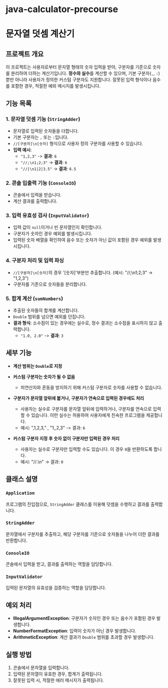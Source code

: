 # java-calculator-precourse

# 문자열 덧셈 계산기

## 프로젝트 개요

이 프로젝트는 사용자로부터 문자열 형태의 숫자 입력을 받아, 구분자를 기준으로 숫자를 분리하여 더하는 계산기입니다.
**정수와 실수**를 계산할 수 있으며, 기본 구분자(`,`, `:`)뿐만 아니라 사용자가 정의한 커스텀 구분자도 지원합니다.
잘못된 입력 형식이나 음수를 포함한 경우, 적절한 예외 메시지를 발생시킵니다.

## 기능 목록

### 1. **문자열 덧셈 기능 (`StringAdder`)**

- 문자열로 입력된 숫자들을 더합니다.
- 기본 구분자는 `,` 또는 `:`입니다.
- `//[구분자]\n[숫자]` 형식으로 사용자 정의 구분자를 사용할 수 있습니다.
- **입력 예시**:
    - `"1,2,3"` -> **결과**: `6`
    - `"//;\n1;2;3"` -> **결과**: `6`
    - `"//|\n1|2|3.5"` -> **결과**: `6.5`

### 2. **콘솔 입출력 기능 (`ConsoleIO`)**

- 콘솔에서 입력을 받습니다.
- 계산 결과를 출력합니다.

### 3. **입력 유효성 검사 (`InputValidator`)**

- 입력 값이 `null`이거나 빈 문자열인지 확인합니다.
- 구분자가 숫자인 경우 예외를 발생시킵니다.
- 입력된 숫자 배열을 확인하여 음수 또는 숫자가 아닌 값이 포함된 경우 예외를 발생시킵니다.

### 4. **구분자 처리 및 입력 파싱**

- `//[구분자]\n[숫자]`의 경우 '[숫자]'부분만 추출합니다. (예시: "//;\n1;2;3" -> "1,2,3")
- 구분자를 기준으로 숫자들을 분리합니다.

### 5. **합계 계산 (`sumNumbers`)**

- 추출된 숫자들의 합계를 계산합니다.
- `Double` 범위를 넘으면 예외를 던집니다.
- **결과 형식**: 소수점이 있는 경우에는 실수로, 정수 결과는 소수점을 표시하지 않고 출력합니다.
    - `"1.0, 2.0"` -> **결과**: `3`

## 세부 기능

- **계산 범위는 `Double`로 지정**

- **커스텀 구분자는 숫자가 될 수 없음**
    - 피연산자와 혼동을 방지하기 위해 커스텀 구분자로 숫자를 사용할 수 없습니다.

- **구분자가 문자열 앞뒤에 붙거나, 구분자가 연속으로 입력된 경우에도 처리**
    - 사용자는 실수로 구분자를 문자열 앞뒤에 입력하거나, 구분자를 연속으로 입력할 수 있습니다.
      이런 실수는 허용하여 사용자에게 친숙한 프로그램을 제공합니다.
    - 예시: ",1,2,3," , "1,,2,3"  -> 결과: `6`

- **커스텀 구분자 지정 후 숫자 없이 구분자만 입력된 경우 처리**
    - 사용자는 실수로 구분자만 입력할 수도 있습니다.
      이 경우 `0`을 반환하도록 합니다.
    - 예시: "//.\n"  -> 결과: `0`

## 클래스 설명

### `Application`

프로그램의 진입점으로, `StringAdder` 클래스를 이용해 덧셈을 수행하고 결과를 출력합니다.

### `StringAdder`

문자열에서 구분자를 추출하고, 해당 구분자를 기준으로 숫자들을 나누어 더한 결과를 반환합니다.

### `ConsoleIO`

콘솔에서 입력을 받고, 결과를 출력하는 역할을 담당합니다.

### `InputValidator`

입력된 문자열의 유효성을 검증하는 역할을 담당합니다.

## 예외 처리

- **IllegalArgumentException**: 구분자가 숫자인 경우 또는 음수가 포함된 경우 발생합니다.
- **NumberFormatException**: 입력이 숫자가 아닌 경우 발생합니다.
- **ArithmeticException**: 계산 결과가 `Double` 범위를 초과할 경우 발생합니다.

## 실행 방법

1. 콘솔에서 문자열을 입력합니다.
2. 입력된 문자열이 유효한 경우, 합계가 출력됩니다.
3. 잘못된 입력 시, 적절한 에러 메시지가 출력됩니다.


